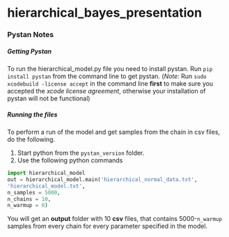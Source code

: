 # hierarchical_bayes_presentation

### Pystan Notes

##### Getting Pystan
To run the hierarchical_model.py file you need to install pystan.
Run `pip install pystan` from the command line to get pystan. (*Note:* Run `sudo xcodebuild -license accept` in the command line **first** to make sure you accepted the *xcode license agreement*, otherwise your installation of pystan will not be functional)

##### Running the files

To perform a run of the model and get samples from the chain in csv files, do the following.

1. Start python from the `pystan_version` folder. 
2. Use the following python commands
```python
import hierarchical_model
out = hierarchical_model.main('hierarchical_normal_data.txt', 
'hierarchical_model.txt', 
n_samples = 5000, 
n_chains = 10, 
n_warmup = 0)
``` 
You will get an **output** folder with 10 **csv** files, that contains 5000-`n_warmup` samples from every chain for every parameter specified in the model.
